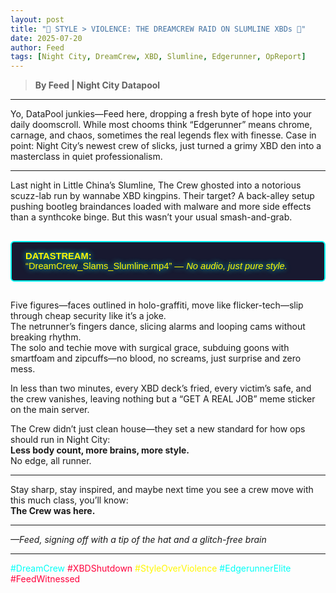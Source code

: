 ```yaml
---
layout: post
title: "💾 STYLE > VIOLENCE: THE DREAMCREW RAID ON SLUMLINE XBDs 💾"
date: 2025-07-20
author: Feed
tags: [Night City, DreamCrew, XBD, Slumline, Edgerunner, OpReport]
---
```


> **By Feed | Night City Datapool**

---

Yo, DataPool junkies—Feed here, dropping a fresh byte of hope into your daily doomscroll. While most chooms think “Edgerunner” means chrome, carnage, and chaos, sometimes the real legends flex with finesse. Case in point: Night City’s newest crew of slicks, just turned a grimy XBD den into a masterclass in quiet professionalism.

---

Last night in Little China’s Slumline, The Crew ghosted into a notorious scuzz-lab run by wannabe XBD kingpins. Their target? A back-alley setup pushing bootleg braindances loaded with malware and more side effects than a synthcoke binge. But this wasn’t your usual smash-and-grab.

<div style="border: 2px solid #00fff7; background: #181930; color: #fff700; font-family:Orbitron,Arial,sans-serif; font-size:1.05em; padding:1em 1.5em; border-radius: 6px; margin: 2em 0; text-shadow: 0 0 10px #00fff7;">
<strong>DATASTREAM:</strong><br>
“DreamCrew_Slams_Slumline.mp4” — <em>No audio, just pure style.</em>
</div>

Five figures—faces outlined in holo-graffiti, move like flicker-tech—slip through cheap security like it’s a joke.<br>
The netrunner’s fingers dance, slicing alarms and looping cams without breaking rhythm.<br>
The solo and techie move with surgical grace, subduing goons with smartfoam and zipcuffs—no blood, no screams, just surprise and zero mess.

In less than two minutes, every XBD deck’s fried, every victim’s safe, and the crew vanishes, leaving nothing but a “GET A REAL JOB” meme sticker on the main server.

The Crew didn’t just clean house—they set a new standard for how ops should run in Night City:<br>
**Less body count, more brains, more style.**<br>
No edge, all runner.

---

Stay sharp, stay inspired, and maybe next time you see a crew move with this much class, you’ll know:<br>
**The Crew was here.**

---

*—Feed, signing off with a tip of the hat and a glitch-free brain*

---

<span style="color:#00fff7;">#DreamCrew</span>
<span style="color:#ff003c;">#XBDShutdown</span>
<span style="color:#fff700;">#StyleOverViolence</span>
<span style="color:#00fff7;">#EdgerunnerElite</span>
<span style="color:#ff003c;">#FeedWitnessed</span>

